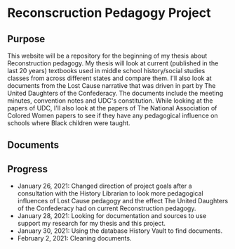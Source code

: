 # Reconscruction Pedagogy Project 
## Purpose 
This website will be a repository for the beginning of my thesis about Reconstruction pedagogy. My thesis will look at current (published in the last 20 years) textbooks used in middle school history/social studies classes from across different states and compare them. I'll also look at documents from the Lost Cause narrative that was driven in part by The United Daughters of the Confederacy. The documents include the meeting minutes, convention notes and UDC's constitution. While looking at the papers of UDC, I'll also look at the papers of The National Association of Colored Women papers to see if they have any pedagogical influence on schools where Black children were taught.
## Documents 

## Progress 
- January 26, 2021: Changed direction of project goals after a consultation with the History Librarian to look more pedagogical influences of Lost Cause pedagogy and the effect The United Daughters of the Confederacy had on current Reconstruction pedagogy. 
- January 28, 2021: Looking for documentation and sources to use support my research for my thesis and this project. 
- January 30, 2021: Using the database History Vault to find documents. 
- February 2, 2021: Cleaning documents. 
